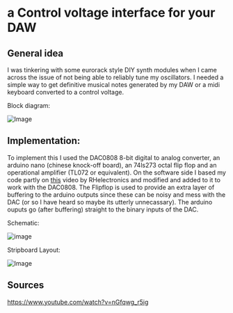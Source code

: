a Control voltage interface for your DAW
====================================================

General idea
------------
I was tinkering with some eurorack style DIY synth modules when I came across the issue of not being able to reliably tune my oscillators. I needed a simple way to get definitive musical notes generated by my DAW or a midi keyboard converted to a control voltage. 

Block diagram:

![Image](https://imagizer.imageshack.com/img923/5624/Z1NAQc.png)

Implementation:
--------------

To implement this I used the DAC0808 8-bit digital to analog converter, an arduino nano (chinese knock-off board), an 74ls273 octal flip flop and an operational amplifier (TL072 or equivalent). On the software side I based my code partly on [this](https://www.youtube.com/watch?v=nGfqwg_r5ig) video by RHelectronics and modified and added to it to work with the DAC0808. The Flipflop is used to provide an extra layer of buffering to the arduino outputs since these can be noisy and mess with the DAC (or so I have heard so maybe its utterly unnecassary). The arduino ouputs go (after buffering) straight to the binary inputs of the DAC.

Schematic:

![image](https://imagizer.imageshack.com/img923/3563/q3PZ7V.png)

Stripboard Layout:

![Image](https://imagizer.imageshack.com/img923/3299/A2sLox.png)

Sources
------
https://www.youtube.com/watch?v=nGfqwg_r5ig
